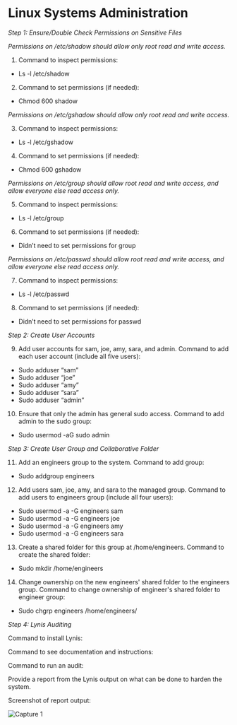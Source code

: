 # Linux Systems Administration

*Step 1: Ensure/Double Check Permissions on Sensitive Files*

*Permissions on /etc/shadow should allow only root read and write access.*

1. Command to inspect permissions:
- Ls -l /etc/shadow

2. Command to set permissions (if needed):
- Chmod 600 shadow
 
*Permissions on /etc/gshadow should allow only root read and write access.*

3. Command to inspect permissions:
- Ls -l /etc/gshadow

4. Command to set permissions (if needed):
- Chmod 600 gshadow

*Permissions on /etc/group should allow root read and write access, and allow everyone else read access only.*

5. Command to inspect permissions:
- Ls -l /etc/group

6. Command to set permissions (if needed):
- Didn’t need to set permissions for group

*Permissions on /etc/passwd should allow root read and write access, and allow everyone else read access only.*

7. Command to inspect permissions:
- Ls -l /etc/passwd

8. Command to set permissions (if needed):
- Didn’t need to set permissions for passwd

*Step 2: Create User Accounts*

9. Add user accounts for sam, joe, amy, sara, and admin.
Command to add each user account (include all five users):
- Sudo adduser “sam”
- Sudo adduser “joe”
- Sudo adduser “amy”
- Sudo adduser “sara”
- Sudo adduser “admin”

10. Ensure that only the admin has general sudo access. Command to add admin to the sudo group:
- Sudo usermod -aG sudo admin

*Step 3: Create User Group and Collaborative Folder*

11. Add an engineers group to the system. Command to add group:
- Sudo addgroup engineers

12. Add users sam, joe, amy, and sara to the managed group. Command to add users to engineers group (include all four users):
- Sudo usermod -a -G engineers sam
- Sudo usermod -a -G engineers joe
- Sudo usermod -a -G engineers amy
- Sudo usermod -a -G engineers sara

13. Create a shared folder for this group at /home/engineers. Command to create the shared folder:
- Sudo mkdir /home/engineers

14. Change ownership on the new engineers' shared folder to the engineers group. Command to change ownership of engineer's shared folder to engineer group:
- Sudo chgrp engineers /home/engineers/

*Step 4: Lynis Auditing*

Command to install Lynis:

Command to see documentation and instructions:

Command to run an audit:

Provide a report from the Lynis output on what can be done to harden the system.

Screenshot of report output:

![Capture 1](https://user-images.githubusercontent.com/94030092/159806020-9156d2bc-787f-4f35-9d53-45c8d61fdad7.PNG)
